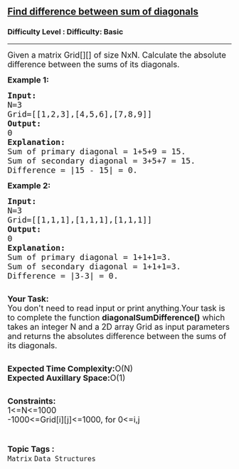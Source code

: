 <h2><a href="https://www.geeksforgeeks.org/problems/find-difference-between-sum-of-diagonals1554/1?page=6&difficulty=School&sortBy=submissions">Find difference between sum of diagonals</a></h2><h3>Difficulty Level : Difficulty: Basic</h3><hr><div class="problems_problem_content__Xm_eO"><p><span style="font-size:18px">Given a matrix Grid[][]&nbsp;of size NxN. Calculate the absolute difference between the sums of its diagonals.</span></p>

<p><span style="font-size:18px"><strong>Example 1:</strong></span></p>

<pre><span style="font-size:18px"><strong>Input:</strong>
N=3
Grid=[[1,2,3],[4,5,6],[7,8,9]]
<strong>Output: </strong>
0
<strong>Explanation:</strong>
Sum of primary diagonal = 1+5+9 = 15.
Sum of secondary diagonal = 3+5+7 = 15.
Difference = |15 - 15| = 0.</span></pre>

<p><strong><span style="font-size:18px">Example 2:</span></strong></p>

<pre><span style="font-size:18px"><strong>Input:</strong>
N=3
Grid=[[1,1,1],[1,1,1],[1,1,1]]
<strong>Output:</strong>
0
<strong>Explanation:</strong>
Sum of primary diagonal = 1+1+1=3.
Sum of secondary diagonal = 1+1+1=3.
Difference = |3-3| = 0.</span></pre>

<p><br>
<span style="font-size:18px"><strong>Your Task:</strong><br>
You don't need to read input or print anything.Your task is to complete the function <strong>diagonalSumDifference()</strong> which takes an integer N and a 2D array Grid as input parameters and returns the absolutes difference between the sums of its diagonals.</span></p>

<p><br>
<span style="font-size:18px"><strong>Expected Time Complexity:</strong>O(N)<br>
<strong>Expected Auxillary Space:</strong>O(1)</span></p>

<p><br>
<span style="font-size:18px"><strong>Constraints:</strong><br>
1&lt;=N&lt;=1000<br>
-1000&lt;=Grid[i][j]&lt;=1000, for 0&lt;=i,j</span></p>
</div><br><p><span style=font-size:18px><strong>Topic Tags : </strong><br><code>Matrix</code>&nbsp;<code>Data Structures</code>&nbsp;